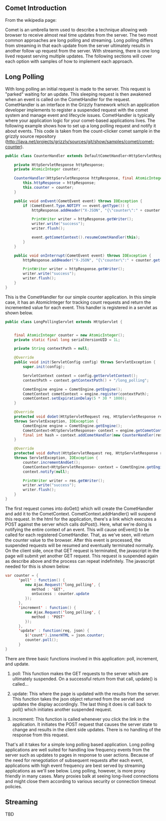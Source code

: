 ## Comet Introduction

From the wikipedia page:

Comet is an umbrella term used to describe a technique allowing web
browser to receive almost real time updates from the server. The two
most common approaches are long polling and streaming. Long polling
differs from streaming in that each update from the server ultimately
results in another follow up request from the server. With streaming,
there is one long lived request serving multiple updates. The following
sections will cover each option with samples of how to implement each
approach.

## Long Polling

With long polling an initial request is made to the server. This request
is "parked" waiting for an update. This sleeping request is then
awakened when an event is called on the CometHandler for the request.
CometHandler is an interface in the Grizzly framework which an
application developer implements to register a suspended request with
the comet system and manage event and lifecycle issues. CometHandler is
typically where your application logic for your comet-based applications
lives. The following example shows how to set up a long polling request
and notify it about events. This code is taken from the count-clicker
comet sample in the grizzly source repository
(http://java.net/projects/grizzly/sources/git/show/samples/comet/comet-counter).

```java
public class CounterHandler extends DefaultCometHandler<HttpServletResponse> {

    private HttpServletResponse httpResponse;
    private AtomicInteger counter;

    CounterHandler(HttpServletResponse httpResponse, final AtomicInteger counter) {
        this.httpResponse = httpResponse;
        this.counter = counter;
    }

    public void onEvent(CometEvent event) throws IOException {
        if (CometEvent.Type.NOTIFY == event.getType()) {
            httpResponse.addHeader("X-JSON", "{\"counter\":" + counter.get() + " }");

            PrintWriter writer = httpResponse.getWriter();
            writer.write("success");
            writer.flush();

            event.getCometContext().resumeCometHandler(this);
        }
    }

    public void onInterrupt(CometEvent event) throws IOException {
        httpResponse.addHeader("X-JSON", "{\"counter\":" + counter.get() + " }");

        PrintWriter writer = httpResponse.getWriter();
        writer.write("success");
        writer.flush();
    }
}
```

This is the CometHandler for our simple counter application. In this
simple case, it has an AtomicInteger for tracking count requests and
return the incremented value for each event. This handler is registered
in a servlet as shown below.

```java
public class LongPollingServlet extends HttpServlet {


    final AtomicInteger counter = new AtomicInteger();
    private static final long serialVersionUID = 1L;

    private String contextPath = null;

    @Override
    public void init(ServletConfig config) throws ServletException {
        super.init(config);

        ServletContext context = config.getServletContext();
        contextPath = context.getContextPath() + "/long_polling";

        CometEngine engine = CometEngine.getEngine();
        CometContext cometContext = engine.register(contextPath);
        cometContext.setExpirationDelay(5 * 30 * 1000);
    }

    @Override
    protected void doGet(HttpServletRequest req, HttpServletResponse res)
    throws ServletException, IOException {
        CometEngine engine = CometEngine.getEngine();
        CometContext<HttpServletResponse> context = engine.getCometContext(contextPath);
        final int hash = context.addCometHandler(new CounterHandler(res, counter));
    }

    @Override
    protected void doPost(HttpServletRequest req, HttpServletResponse res)
    throws ServletException, IOException {
        counter.incrementAndGet();
        CometContext<HttpServletResponse> context = CometEngine.getEngine().getCometContext(contextPath);
        context.notify(null);

        PrintWriter writer = res.getWriter();
        writer.write("success");
        writer.flush();
    }
}
```

The first request comes into doGet() which will create the CometHandler
and add it to the CometContext. CometContext.addHandler() will suspend
this request. In the html for the application, there's a link which
executes a POST against the server which calls doPost(). Here, what
we're doing is notifying the entire context of an event. This will cause
onEvent() to be called for each registered CometHandler. That, as we've
seen, will return the counter value to the browser. After this event is
processed, the suspended requests will be resumed and eventually
terminated normally. On the client side, once that GET request is
terminated, the javascript in the page will submit yet another GET
request. This request is suspended again as describe above and the
process can repeat indefinitely. The javascript needed for this is shown
below:

```java
var counter = {
      'poll' : function() {
         new Ajax.Request('long_polling', {
            method : 'GET',
            onSuccess : counter.update
         });
      },
      'increment' : function() {
         new Ajax.Request('long_polling', {
            method : 'POST'
         });
      },
      'update' : function(req, json) {
         $('count').innerHTML = json.counter;
         counter.poll();
      }
}
```

There are three basic functions involved in this application: poll,
increment, and update.

1.  poll: This function makes the GET requests to the server which are
    ultimately suspended. On a successful return from that call,
    update() is called...

2.  update: This where the page is updated with the results from the
    server. This function takes the json object returned from the
    servlet and updates the display accordingly. The last thing it does
    is call back to poll() which initiates another suspended request.

3.  increment: This function is called whenever you click the link in
    the application. It initiates the POST request that causes the
    server state to change and results in the client side updates. There
    is no handling of the response from this request.

That's all it takes for a simple long polling based application. Long
polling applications are well suited for handling low frequency events
from the server such as updates to pages in response to user actions.
Because of the need for renegotiation of subsequent requests after each
event, applications with high event frequency are best served by
streaming applications as we'll see below. Long polling, however, is
more proxy friendly in many cases. Many proxies balk at seeing
long-lived connections and might close them according to various
security or connection timeout policies.

## Streaming

TBD
